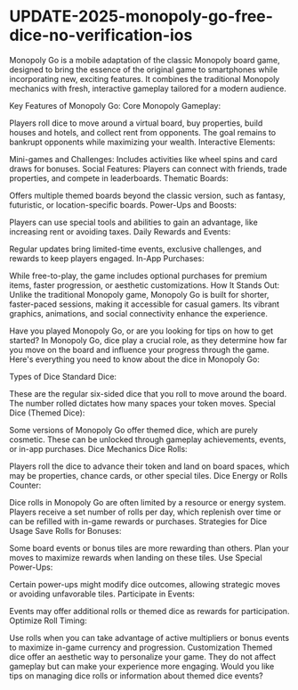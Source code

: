 # UPDATE-2025-monopoly-go-free-dice-no-verification-ios

Monopoly Go is a mobile adaptation of the classic Monopoly board game, designed to bring the essence of the original game to smartphones while incorporating new, exciting features. It combines the traditional Monopoly mechanics with fresh, interactive gameplay tailored for a modern audience.

Key Features of Monopoly Go:
Core Monopoly Gameplay:

Players roll dice to move around a virtual board, buy properties, build houses and hotels, and collect rent from opponents.
The goal remains to bankrupt opponents while maximizing your wealth.
Interactive Elements:

Mini-games and Challenges: Includes activities like wheel spins and card draws for bonuses.
Social Features: Players can connect with friends, trade properties, and compete in leaderboards.
Thematic Boards:

Offers multiple themed boards beyond the classic version, such as fantasy, futuristic, or location-specific boards.
Power-Ups and Boosts:

Players can use special tools and abilities to gain an advantage, like increasing rent or avoiding taxes.
Daily Rewards and Events:

Regular updates bring limited-time events, exclusive challenges, and rewards to keep players engaged.
In-App Purchases:

While free-to-play, the game includes optional purchases for premium items, faster progression, or aesthetic customizations.
How It Stands Out:
Unlike the traditional Monopoly game, Monopoly Go is built for shorter, faster-paced sessions, making it accessible for casual gamers. Its vibrant graphics, animations, and social connectivity enhance the experience.

Have you played Monopoly Go, or are you looking for tips on how to get started?
In Monopoly Go, dice play a crucial role, as they determine how far you move on the board and influence your progress through the game. Here's everything you need to know about the dice in Monopoly Go:

Types of Dice
Standard Dice:

These are the regular six-sided dice that you roll to move around the board.
The number rolled dictates how many spaces your token moves.
Special Dice (Themed Dice):

Some versions of Monopoly Go offer themed dice, which are purely cosmetic.
These can be unlocked through gameplay achievements, events, or in-app purchases.
Dice Mechanics
Dice Rolls:

Players roll the dice to advance their token and land on board spaces, which may be properties, chance cards, or other special tiles.
Dice Energy or Rolls Counter:

Dice rolls in Monopoly Go are often limited by a resource or energy system.
Players receive a set number of rolls per day, which replenish over time or can be refilled with in-game rewards or purchases.
Strategies for Dice Usage
Save Rolls for Bonuses:

Some board events or bonus tiles are more rewarding than others. Plan your moves to maximize rewards when landing on these tiles.
Use Special Power-Ups:

Certain power-ups might modify dice outcomes, allowing strategic moves or avoiding unfavorable tiles.
Participate in Events:

Events may offer additional rolls or themed dice as rewards for participation.
Optimize Roll Timing:

Use rolls when you can take advantage of active multipliers or bonus events to maximize in-game currency and progression.
Customization
Themed dice offer an aesthetic way to personalize your game. They do not affect gameplay but can make your experience more engaging.
Would you like tips on managing dice rolls or information about themed dice events?
